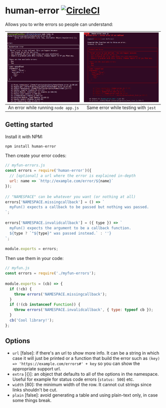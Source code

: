 # human-error [![CircleCI](https://circleci.com/gh/franciscop/human-error.svg?style=shield)](https://circleci.com/gh/franciscop/human-error)

Allows you to write errors so people can understand:

| [![Show an error in the code](img/meta-run.png)](img/meta-run.png)  | [![Show an error in the code](img/meta-jest.png)](img/meta-jest.png)
|:---:|:---:|
| An error while running `node app.js` | Same error while testing with `jest` |



## Getting started

Install it with NPM:

```bash
npm install human-error
```

Then create your error codes:

```js
// myfun-errors.js
const errors = require('human-error')({
  // [optional] a url where the error is explained in-depth
  url: name => `http://example.com/error/${name}`
});

// "NAMESPACE" can be whatever you want (or nothing at all)
errors['NAMESPACE.missingcallback'] = () => `
  myFun() expects a callback to be passed but nothing was passed.
`;

errors['NAMESPACE.invalidcallback'] = ({ type }) => `
  myFun() expects the argument to be a callback function.
  ${type ? `"${type}" was passed instead.` : ''}
`;

module.exports = errors;
```

Then use them in your code:

```js
// myfun.js
const errors = require('./myfun-errors');

module.exports = (cb) => {
  if (!cb) {
    throw errors('NAMESPACE.missingcallback');
  }
  if (!(cb instanceof Function)) {
    throw errors('NAMESPACE.invalidcallback', { type: typeof cb });
  }
  cb('Cool library!');
};
```


## Options

- `url` [false]: if there's an url to show more info. It can be a string in which case it will just be printed or a function that build the error such as `(key) => 'https://example.com/errors#' + key` so you can show the appropriate support url.
- `extra` [{}]: an object that defaults to all of the options in the namespace. Useful for example for status code errors (`status: 500`) etc.
- `width` [80]: the minimum width of the row. It cannot cut strings since links shouldn't be cut.
- `plain` [false]: avoid generating a table and using plain-text only, in case some things break.
